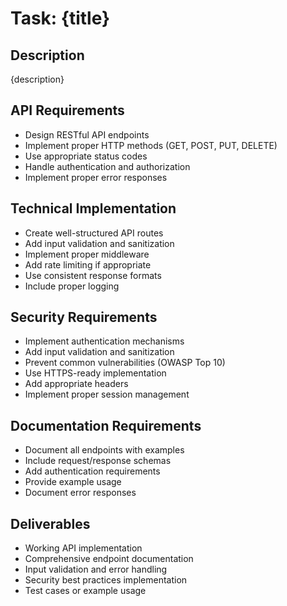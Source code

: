 # Task: {title}

## Description
{description}

## API Requirements
- Design RESTful API endpoints
- Implement proper HTTP methods (GET, POST, PUT, DELETE)
- Use appropriate status codes
- Handle authentication and authorization
- Implement proper error responses

## Technical Implementation
- Create well-structured API routes
- Add input validation and sanitization
- Implement proper middleware
- Add rate limiting if appropriate
- Use consistent response formats
- Include proper logging

## Security Requirements
- Implement authentication mechanisms
- Add input validation and sanitization
- Prevent common vulnerabilities (OWASP Top 10)
- Use HTTPS-ready implementation
- Add appropriate headers
- Implement proper session management

## Documentation Requirements
- Document all endpoints with examples
- Include request/response schemas
- Add authentication requirements
- Provide example usage
- Document error responses

## Deliverables
- Working API implementation
- Comprehensive endpoint documentation
- Input validation and error handling
- Security best practices implementation
- Test cases or example usage
